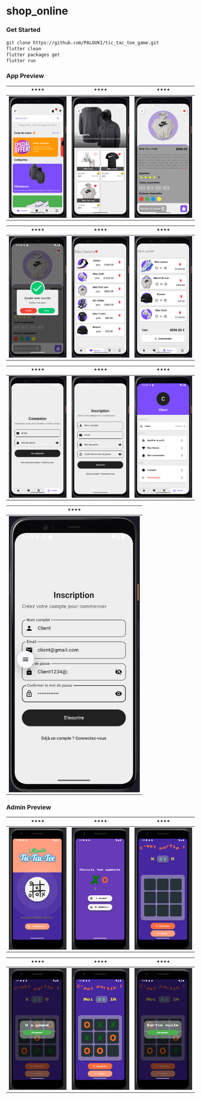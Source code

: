 # shop_online

### Get Started

```shell
git clone https://github.com/PALOUKI/tic_tac_toe_game.git
flutter clean
flutter packages get
flutter run
```

### App Preview

|              ****             |             ****          |             ****           |
| :----------------------------------: | :----------------------------------: | :----------------------------------: |
| <img src="https://github.com/PALOUKI/shop_online/blob/main/assets/other/un.png" width="350"> |  <img src="https://github.com/PALOUKI/shop_online/blob/main/assets/other/deux.png" width="350"> | <img src="https://github.com/PALOUKI/shop_online/blob/main/assets/other/trois.png" width="350">  |

|              ****             |             ****          |             ****           |
| :----------------------------------: | :----------------------------------: | :----------------------------------: |
| <img src="https://github.com/PALOUKI/shop_online/blob/main/assets/other/quatre.png" width="350">  |  <img src="https://github.com/PALOUKI/shop_online/blob/main/assets/other/cinq.png" width="350"> |  <img src="https://github.com/PALOUKI/shop_online/blob/main/assets/other/six.png" width="350">  |

|              ****             |             ****          |             ****           |
| :----------------------------------: | :----------------------------------: | :----------------------------------: |
| <img src="https://github.com/PALOUKI/shop_online/blob/main/assets/other/sept.png" width="350">  |  <img src="https://github.com/PALOUKI/shop_online/blob/main/assets/other/huit.png" width="350"> |  <img src="https://github.com/PALOUKI/shop_online/blob/main/assets/other/neuf.png" width="350">  |

|              ****             |            
| :----------------------------------: | 
| <img src="https://github.com/PALOUKI/shop_online/blob/main/assets/other/dix.png" width="350">  | 


### Admin Preview

|              ****             |             ****          |             ****           |
| :----------------------------------: | :----------------------------------: | :----------------------------------: |
| <img src="https://github.com/PALOUKI/tic_tac_toe_game/blob/main/screenshots/un.png" width="350"> |  <img src="https://github.com/PALOUKI/tic_tac_toe_game/blob/main/screenshots/deux.png" width="350"> |  <img src="https://github.com/PALOUKI/tic_tac_toe_game/blob/main/screenshots/trois.png" width="350"> |

|              ****             |             ****          |             ****           |
| :----------------------------------: | :----------------------------------: | :----------------------------------: |
| <img src="https://github.com/PALOUKI/tic_tac_toe_game/blob/main/screenshots/quatre.png" width="350"> |  <img src="https://github.com/PALOUKI/tic_tac_toe_game/blob/main/screenshots/cinq.png" width="350"> |  <img src="https://github.com/PALOUKI/tic_tac_toe_game/blob/main/screenshots/six.png" width="350"> |





